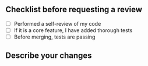 ## Checklist before requesting a review
- [ ] Performed a self-review of my code
- [ ] If it is a core feature, I have added thorough tests
- [ ] Before merging, tests are passing

## Describe your changes

